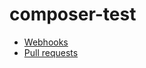 # composer-test

- [Webhooks](https://github.com/leandro-hermes/composer-test/settings/hooks)
- [Pull requests](https://github.com/leandro-hermes/composer-test/pulls)



